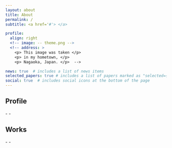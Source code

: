 ```yaml
---
layout: about
title: About
permalink: /
subtitle: <a href='#'> </a> 

profile:
  align: right
  <!-- image: -- theme.png -->
  <!-- address: >
    <p> This image was taken </p>
    <p> in my hometown, </p>
    <p> Nagaoka, Japan. </p>  -->

news: true  # includes a list of news items
selected_papers: true # includes a list of papers marked as "selected={true}"
social: true  # includes social icons at the bottom of the page
---
```


<h2><b>Profile</b></h2>
-
-

<h2><b>Works</b></h2>
-
-


